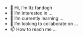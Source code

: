 - 👋 Hi, I’m Itz fandogh
- 👀 I’m interested in ...
- 🌱 I’m currently learning ...
- 💞️ I’m looking to collaborate on ...
- 📫 How to reach me ...

<!---
mahdi123abolfazl/mahdi123abolfazl is a ✨ special ✨ repository because its `README.md` (this file) appears on your GitHub profile.
You can click the Preview link to take a look at your changes.
--->

